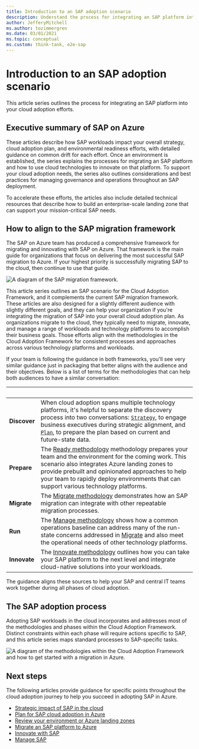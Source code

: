 ```yaml
---
title: Introduction to an SAP adoption scenario
description: Understand the process for integrating an SAP platform into your cloud adoption efforts.
author: JefferyMitchell
ms.author: tozimmergren
ms.date: 03/01/2021
ms.topic: conceptual
ms.custom: think-tank, e2e-sap
---
```


# Introduction to an SAP adoption scenario

This article series outlines the process for integrating an SAP platform into your cloud adoption efforts.

## Executive summary of SAP on Azure

These articles describe how SAP workloads impact your overall strategy, cloud adoption plan, and environmental readiness efforts, with detailed guidance on common drift for each effort. Once an environment is established, the series explains the processes for migrating an SAP platform and how to use cloud technologies to innovate on that platform. To support your cloud adoption needs, the series also outlines considerations and best practices for managing governance and operations throughout an SAP deployment.

To accelerate these efforts, the articles also include detailed technical resources that describe how to build an enterprise-scale landing zone that can support your mission-critical SAP needs.

## How to align to the SAP migration framework

The SAP on Azure team has produced a comprehensive framework for migrating and innovating with SAP on Azure. That framework is the main guide for organizations that focus on delivering the most successful SAP migration to Azure. If your highest priority is successfully migrating SAP to the cloud, then continue to use that guide.

![A diagram of the SAP migration framework.](./media/sap-migration-framework.png)

This article series outlines an SAP scenario for the Cloud Adoption Framework, and it complements the current SAP migration framework. These articles are also designed for a slightly different audience with slightly different goals, and they can help your organization if you're integrating the migration of SAP into your overall cloud adoption plan. As organizations migrate to the cloud, they typically need to migrate, innovate, and manage a range of workloads and technology platforms to accomplish their business goals. Those efforts align with the methodologies in the Cloud Adoption Framework for consistent processes and approaches across various technology platforms and workloads.

If your team is following the guidance in both frameworks, you'll see very similar guidance just in packaging that better aligns with the audience and their objectives. Below is a list of terms for the methodologies that can help both audiences to have a similar conversation:

| <span title="Name">&nbsp;</span> | <span title="Description">&nbsp;</span> |
|---|---|
| **Discover** | When cloud adoption spans multiple technology platforms, it's helpful to separate the discovery process into two conversations: [`Strategy`](./strategy.md), to engage business executives during strategic alignment, and [`Plan`](./plan.md), to prepare the plan based on current and future-state data. |
| **Prepare** | The [Ready methodology](./ready.md) methodology prepares your team and the environment for the coming work. This scenario also integrates Azure landing zones to provide prebuilt and opinionated approaches to help your team to rapidly deploy environments that can support various technology platforms. |
| **Migrate** | The [Migrate methodology](./migrate.md) demonstrates how an SAP migration can integrate with other repeatable migration processes.|
| **Run** | The [Manage methodology](./manage.md) shows how a common operations baseline can address many of the run-state concerns addressed in [Migrate](./migrate.md) and also meet the operational needs of other technology platforms. |
| **Innovate** | The [Innovate methodology](./innovate.md) outlines how you can take your SAP platform to the next level and integrate cloud-native solutions into your workloads. |

The guidance aligns these sources to help your SAP and central IT teams work together during all phases of cloud adoption.

## The SAP adoption process

Adopting SAP workloads in the cloud incorporates and addresses most of the methodologies and phases within the Cloud Adoption Framework. Distinct constraints within each phase will require actions specific to SAP, and this article series maps standard processes to SAP-specific tasks.

![A diagram of the methodologies within the Cloud Adoption Framework and how to get started with a migration in Azure.](../../_images/get-started/caf-baseline-journey.png)

## Next steps

The following articles provide guidance for specific points throughout the cloud adoption journey to help you succeed in adopting SAP in Azure.

- [Strategic impact of SAP in the cloud](./strategy.md)
- [Plan for SAP cloud adoption in Azure](./plan.md)
- [Review your environment or Azure landing zones](./ready.md)
- [Migrate an SAP platform to Azure](./migrate.md)
- [Innovate with SAP](./innovate.md)
- [Manage SAP](./manage.md)
